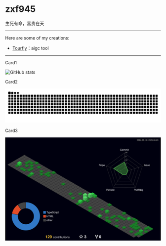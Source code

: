 # zxf945

生死有命，富贵在天

---

Here are some of my creations:

- [Tourfly](https://aigc.aigctour.com/)：aigc tool

---

Card1

![GitHub stats](https://github-readme-stats.vercel.app/api?username=zxf945&show_icons=true&theme=merko&count_private=true)

Card2

[![Snake](/dist/github-snake-dark.svg)](https://github.com/marketplace/actions/generate-snake-game-from-github-contribution-grid)

Card3

[![profile-3d-contrib](/profile-3d-contrib/profile-night-green.svg)](https://github.com/marketplace/actions/github-profile-3d-contrib)
